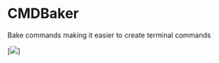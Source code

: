 # CMDBaker
Bake commands making it easier to create terminal commands

[![](https://imgur.com/nYfQPwc)]
